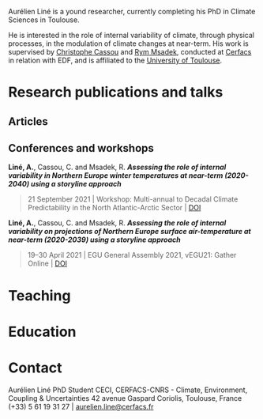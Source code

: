 Aurélien Liné is a yound researcher, currently completing his PhD in Climate Sciences in Toulouse.

He is interested in the role of internal variability of climate, through physical processes, in the modulation of climate changes at near-term.
His work is supervised by [Christophe Cassou](https://cerfacs.fr/~cassou/) and [Rym Msadek](https://cerfacs.fr/~msadek/), conducted at [Cerfacs](https://cerfacs.fr/en/climate-modelling-and-global-change-globc/) in relation with EDF, and is affiliated to the [University of Toulouse](https://en.univ-toulouse.fr/).

# Research publications and talks

## Articles

## Conferences and workshops

**Liné, A.**, Cassou, C. and Msadek, R. **_Assessing the role of internal variability in Northern Europe winter temperatures at near-term (2020-2040) using a storyline approach_**
> 21 September 2021 | Workshop: Multi-annual to Decadal Climate Predictability in the North Atlantic-Arctic Sector | [DOI](doi:10.5281/ZENODO.5543500)

**Liné, A.**, Cassou, C. and Msadek, R. **_Assessing the role of internal variability on projections of Northern Europe surface air-temperature at near-term (2020-2039) using a storyline approach_**
> 19–30 April 2021 | EGU General Assembly 2021, vEGU21: Gather Online | [DOI](doi:10.5194/egusphere-egu21-15177)

# Teaching

# Education

# Contact

Aurélien Liné
PhD Student
CECI, CERFACS-CNRS - Climate, Environment, Coupling & Uncertainties
42 avenue Gaspard Coriolis, Toulouse, France
(+33) 5 61 19 31 27 | [aurelien.line@cerfacs.fr](mailto:aurelien.line@cerfacs.fr)
